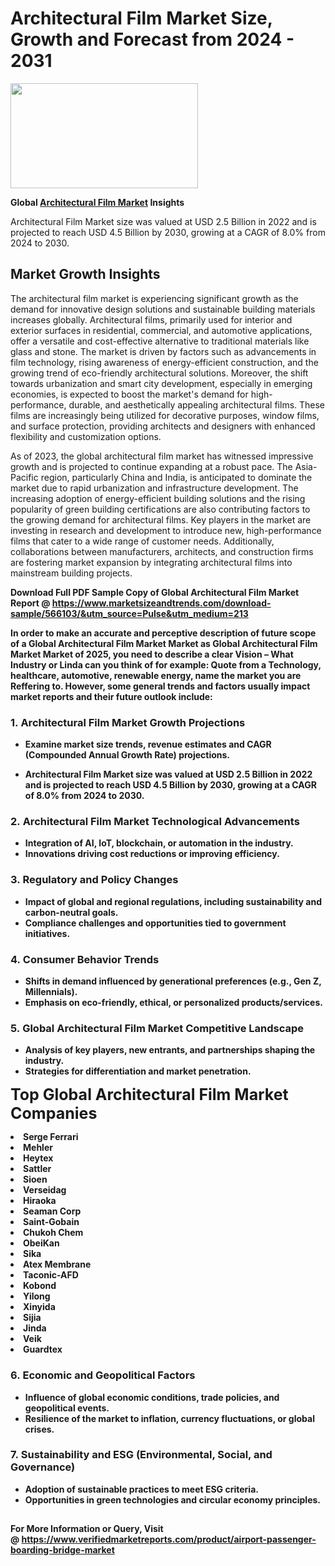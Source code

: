 <H1>Architectural Film Market Size, Growth and Forecast from 2024 - 2031</H1><img class="aligncenter size-medium wp-image-584254" src="https://thirdeyenews.in/wp-content/uploads/2024/09/Global-Market-Research-300x168.jpeg" alt="" width="300" height="168" /><p><strong>Global&nbsp;<a href="https://www.marketsizeandtrends.com/download-sample/566103/&amp;utm_source=Pulse&amp;utm_medium=213">Architectural Film Market</a> Insights</strong></p><p>Architectural Film Market size was valued at USD 2.5 Billion in 2022 and is projected to reach USD 4.5 Billion by 2030, growing at a CAGR of 8.0% from 2024 to 2030.</p><p><h2>Market Growth Insights</h2> <p>The architectural film market is experiencing significant growth as the demand for innovative design solutions and sustainable building materials increases globally. Architectural films, primarily used for interior and exterior surfaces in residential, commercial, and automotive applications, offer a versatile and cost-effective alternative to traditional materials like glass and stone. The market is driven by factors such as advancements in film technology, rising awareness of energy-efficient construction, and the growing trend of eco-friendly architectural solutions. Moreover, the shift towards urbanization and smart city development, especially in emerging economies, is expected to boost the market's demand for high-performance, durable, and aesthetically appealing architectural films. These films are increasingly being utilized for decorative purposes, window films, and surface protection, providing architects and designers with enhanced flexibility and customization options.</p> <p><strong></strong></p> <p>As of 2023, the global architectural film market has witnessed impressive growth and is projected to continue expanding at a robust pace. The Asia-Pacific region, particularly China and India, is anticipated to dominate the market due to rapid urbanization and infrastructure development. The increasing adoption of energy-efficient building solutions and the rising popularity of green building certifications are also contributing factors to the growing demand for architectural films. Key players in the market are investing in research and development to introduce new, high-performance films that cater to a wide range of customer needs. Additionally, collaborations between manufacturers, architects, and construction firms are fostering market expansion by integrating architectural films into mainstream building projects.</p> <p><strong></p><p><span class=""><strong>Download Full PDF Sample Copy of Global Architectural Film Market Report</strong> @ <a href="https://www.marketsizeandtrends.com/download-sample/566103/&amp;utm_source=Pulse&amp;utm_medium=213" target="_blank">https://www.marketsizeandtrends.com/download-sample/566103/&amp;utm_source=Pulse&amp;utm_medium=213</a></span></p><p>In order to make an accurate and perceptive description of future scope of a Global&nbsp;Architectural Film Market Market as Global&nbsp;Architectural Film Market Market of 2025, you need to describe a clear Vision &ndash; What Industry or Linda can you think of for example: Quote from a Technology, healthcare, automotive, renewable energy, name the market you are Reffering to. However, some general trends and factors usually impact market reports and their future outlook include:</p><h3>1.&nbsp;<strong>Architectural Film Market Growth Projections</strong></h3><ul><li>Examine market size trends, revenue estimates and CAGR (Compounded Annual Growth Rate) projections.</li><li><p>Architectural Film Market size was valued at USD 2.5 Billion in 2022 and is projected to reach USD 4.5 Billion by 2030, growing at a CAGR of 8.0% from 2024 to 2030.</p></li></ul><h3>2.&nbsp;<strong>Architectural Film Market Technological Advancements</strong></h3><ul><li>Integration of AI, IoT, blockchain, or automation in the industry.</li><li>Innovations driving cost reductions or improving efficiency.</li></ul><h3>3.&nbsp;<strong>Regulatory and Policy Changes</strong></h3><ul><li>Impact of global and regional regulations, including sustainability and carbon-neutral goals.</li><li>Compliance challenges and opportunities tied to government initiatives.</li></ul><h3>4.&nbsp;<strong>Consumer Behavior Trends</strong></h3><ul><li>Shifts in demand influenced by generational preferences (e.g., Gen Z, Millennials).</li><li>Emphasis on eco-friendly, ethical, or personalized products/services.</li></ul><h3>5.&nbsp;<strong>Global Architectural Film Market Competitive Landscape</strong></h3><ul><li>Analysis of key players, new entrants, and partnerships shaping the industry.</li><li>Strategies for differentiation and market penetration.</li></ul><p data-pm-slice="1 1 []"><span style="color: inherit; font-family: inherit; font-size: 25px;">Top Global Architectural Film Market Companies</span></p><div class="" data-test-id=""><p><li>Serge Ferrari</li><li> Mehler</li><li> Heytex</li><li> Sattler</li><li> Sioen</li><li> Verseidag</li><li> Hiraoka</li><li> Seaman Corp</li><li> Saint-Gobain</li><li> Chukoh Chem</li><li> ObeiKan</li><li> Sika</li><li> Atex Membrane</li><li> Taconic-AFD</li><li> Kobond</li><li> Yilong</li><li> Xinyida</li><li> Sijia</li><li> Jinda</li><li> Veik</li><li> Guardtex</li></p></div><h3>6.&nbsp;<strong>Economic and Geopolitical Factors</strong></h3><ul><li>Influence of global economic conditions, trade policies, and geopolitical events.</li><li>Resilience of the market to inflation, currency fluctuations, or global crises.</li></ul><h3>7.&nbsp;<strong>Sustainability and ESG (Environmental, Social, and Governance)</strong></h3><ul><li>Adoption of sustainable practices to meet ESG criteria.</li><li>Opportunities in green technologies and circular economy principles.</li></ul><h2><strong style="font-size: 14px;">For More Information or Query, Visit @&nbsp;</strong><a style="background-color: #ffffff; font-size: 14px;" href="https://www.marketsizeandtrends.com/report/architectural-film-market/" target="_blank">https://www.verifiedmarketreports.com/product/airport-passenger-boarding-bridge-market</a></h2>
